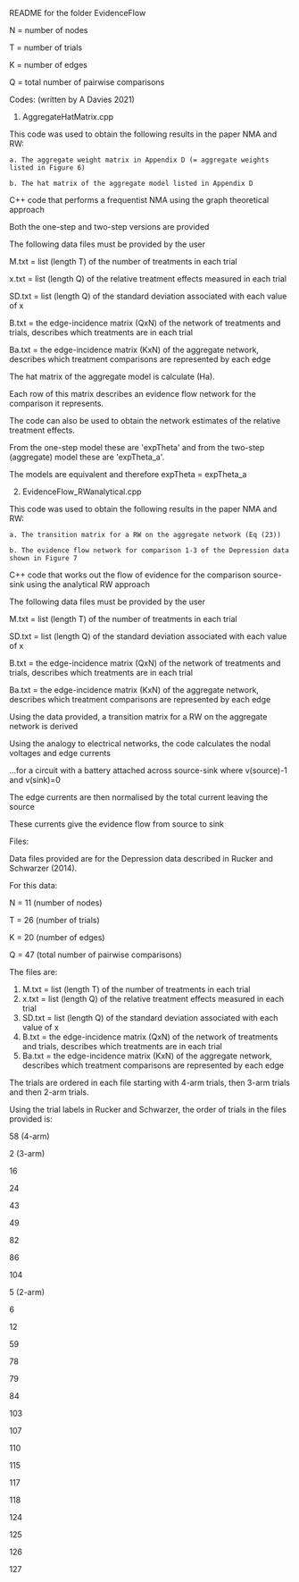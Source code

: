 README for the folder EvidenceFlow

N = number of nodes

T = number of trials

K = number of edges

Q = total number of pairwise comparisons



Codes: (written by A Davies 2021)
1. AggregateHatMatrix.cpp

  This code was used to obtain the following results in the paper NMA and RW:

    a. The aggregate weight matrix in Appendix D (= aggregate weights listed in Figure 6)

    b. The hat matrix of the aggregate model listed in Appendix D

  C++ code that performs a frequentist NMA using the graph theoretical approach
  
  Both the one-step and two-step versions are provided
  
  The following data files must be provided by the user
  
  M.txt = list (length T) of the number of treatments in each trial
  
  x.txt = list (length Q) of the relative treatment effects measured in each trial
  
  SD.txt = list (length Q) of the standard deviation associated with each value of x
  
  B.txt = the edge-incidence matrix (QxN) of the network of treatments and trials, describes which treatments are in each trial
  
  Ba.txt = the edge-incidence matrix (KxN) of the aggregate network, describes which treatment comparisons are represented by each edge


  The hat matrix of the aggregate model is calculate (Ha). 
  
  Each row of this matrix describes an evidence flow network for the comparison it represents. 


  The code can also be used to obtain the network estimates of the relative treatment effects. 
  
  From the one-step model these are 'expTheta' and from the two-step (aggregate) model these are 'expTheta_a'.
  
  The models are equivalent and therefore expTheta = expTheta_a
  

2. EvidenceFlow_RWanalytical.cpp

  This code was used to obtain the following results in the paper NMA and RW:

    a. The transition matrix for a RW on the aggregate network (Eq (23))
  
    b. The evidence flow network for comparison 1-3 of the Depression data shown in Figure 7
  
  
  C++ code that works out the flow of evidence for the comparison source-sink using the analytical RW approach
  
  The following data files must be provided by the user
  
  M.txt = list (length T) of the number of treatments in each trial
  
  SD.txt = list (length Q) of the standard deviation associated with each value of x
  
  B.txt = the edge-incidence matrix (QxN) of the network of treatments and trials, describes which treatments are in each trial
  
  Ba.txt = the edge-incidence matrix (KxN) of the aggregate network, describes which treatment comparisons are represented by each edge


  Using the data provided, a transition matrix for a RW on the aggregate network is derived
  
  Using the analogy to electrical networks, the code calculates the nodal voltages and edge currents
  
  ...for a circuit with a battery attached across source-sink where v(source)-1 and v(sink)=0
  
  The edge currents are then normalised by the total current leaving the source 
  
  These currents give the evidence flow from source to sink

Files:

Data files provided are for the Depression data described in Rucker and Schwarzer (2014). 

For this data:

N = 11 (number of nodes)

T = 26 (number of trials)

K = 20 (number of edges)

Q = 47 (total number of pairwise comparisons)

The files are:

1. M.txt = list (length T) of the number of treatments in each trial
2. x.txt = list (length Q) of the relative treatment effects measured in each trial
3. SD.txt = list (length Q) of the standard deviation associated with each value of x
4. B.txt = the edge-incidence matrix (QxN) of the network of treatments and trials, describes which treatments are in each trial
5. Ba.txt = the edge-incidence matrix (KxN) of the aggregate network, describes which treatment comparisons are represented by each edge

The trials are ordered in each file starting with 4-arm trials, then 3-arm trials and then 2-arm trials.

Using the trial labels in Rucker and Schwarzer, the order of trials in the files provided is:

58    (4-arm)

2     (3-arm)

16

24

43

49

82

86

104

5     (2-arm)

6

12

59

78

79

84

103

107

110

115

117

118

124

125

126

127
